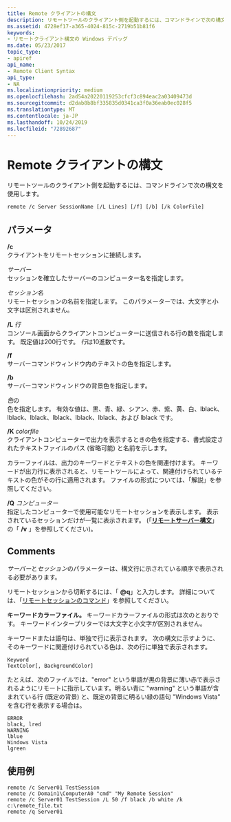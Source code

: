 ```yaml
---
title: Remote クライアントの構文
description: リモートツールのクライアント側を起動するには、コマンドラインで次の構文を使用します。
ms.assetid: 4728ef17-a365-4024-815c-2719b51b81f6
keywords:
- リモートクライアント構文の Windows デバッグ
ms.date: 05/23/2017
topic_type:
- apiref
api_name:
- Remote Client Syntax
api_type:
- NA
ms.localizationpriority: medium
ms.openlocfilehash: 2ad54a20220119253cfcf3c894eac2a03409473d
ms.sourcegitcommit: d2dab8b8bf335835d0341ca3f0a36eab0ec028f5
ms.translationtype: MT
ms.contentlocale: ja-JP
ms.lasthandoff: 10/24/2019
ms.locfileid: "72892687"
---
```

# <a name="remote-client-syntax"></a>Remote クライアントの構文
リモートツールのクライアント側を起動するには、コマンドラインで次の構文を使用します。

```console
remote /c Server SessionName [/L Lines] [/f] [/b] [/k ColorFile] 
```

## <a name="span-idparametersspanspan-idparametersspanparameters"></a><span id="parameters"></span><span id="PARAMETERS"></span>パラメータ

<span id="________c______"></span><span id="________C______"></span> **/c**   
クライアントをリモートセッションに接続します。

<span id="_______Server______"></span><span id="_______server______"></span><span id="_______SERVER______"></span>*サーバー*   
セッションを確立したサーバーのコンピューター名を指定します。

<span id="_______SessionName______"></span><span id="_______sessionname______"></span><span id="_______SESSIONNAME______"></span>*セッション名*   
リモートセッションの名前を指定します。 このパラメーターでは、大文字と小文字は区別されません。

<span id="________L_______Lines______"></span><span id="________l_______lines______"></span><span id="________L_______LINES______"></span> **/L** *行*   
コンソール画面からクライアントコンピューターに送信される行の数を指定します。 既定値は200行です。 *行*は10進数です。

<span id="________f______"></span><span id="________F______"></span> **/f**   
サーバーコマンドウィンドウ内のテキストの色を指定します。

<span id="________b______"></span><span id="________B______"></span> **/b**   
サーバーコマンドウィンドウの背景色を指定します。

<span id="_______Color______"></span><span id="_______color______"></span><span id="_______COLOR______"></span>*色*の   
色を指定します。 有効な値は、黒、青、緑、シアン、赤、紫、黄、白、lblack、lblack、lblack、lblack、lblack、lblack、および lblack です。

<span id="________k_______ColorFile______"></span><span id="________k_______colorfile______"></span><span id="________K_______COLORFILE______"></span> **/K** *colorfile*   
クライアントコンピューターで出力を表示するときの色を指定する、書式設定されたテキストファイルのパス (省略可能) と名前を示します。

カラーファイルは、出力のキーワードとテキストの色を関連付けます。 キーワードが出力行に表示されると、リモートツールによって、関連付けられているテキストの色がその行に適用されます。 ファイルの形式については、「解説」を参照してください。

<span id="________q_______Computer______"></span><span id="________q_______computer______"></span><span id="________Q_______COMPUTER______"></span> **/Q** *コンピューター*   
指定したコンピューターで使用可能なリモートセッションを表示します。 表示されているセッションだけが一覧に表示されます。 (「[**リモートサーバー構文**](remote-server-syntax.md)」の「 **/v** 」を参照してください)。

## <a name="span-idcommentsspanspan-idcommentsspancomments"></a><span id="comments"></span><span id="COMMENTS"></span>Comments

*サーバー*と*セッション*のパラメーターは、構文行に示されている順序で表示される必要があります。

リモートセッションから切断するには、「 <strong>@q</strong>」と入力します。 詳細については、「[リモートセッションのコマンド](remote-session-commands.md)」を参照してください。

**キーワードカラーファイル。** キーワードカラーファイルの形式は次のとおりです。 キーワードインタープリターでは大文字と小文字が区別されません。

キーワードまたは語句は、単独で行に表示されます。 次の構文に示すように、そのキーワードに関連付けられている色は、次の行に単独で表示されます。

```text
Keyword
TextColor[, BackgroundColor]
```

たとえば、次のファイルでは、"error" という単語が黒の背景に薄い赤で表示されるようにリモートに指示しています。明るい青に "warning" という単語が含まれている行 (既定の背景) と、既定の背景に明るい緑の語句 "Windows Vista" を含む行を表示する場合は。

```text
ERROR
black, lred
WARNING
lblue
Windows Vista
lgreen
```

## <a name="span-idsample_usagespanspan-idsample_usagespansample-usage"></a><span id="sample_usage"></span><span id="SAMPLE_USAGE"></span>使用例

```console
remote /c Server01 TestSession
remote /c Domain1\ComputerA0 "cmd" "My Remote Session"
remote /c Server01 TestSession /L 50 /f black /b white /k c:\remote_file.txt
remote /q Server01
```
